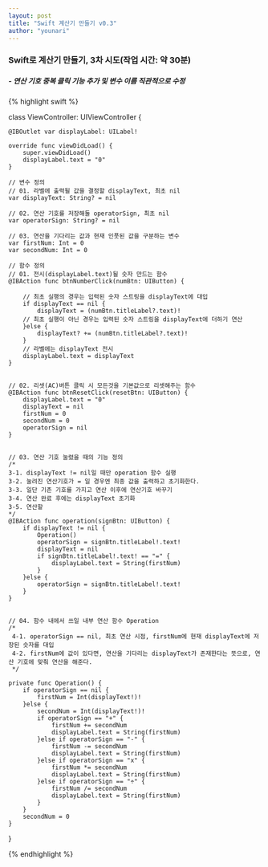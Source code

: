 ```yaml
---
layout: post
title: "Swift 계산기 만들기 v0.3"
author: "younari"
---
```


### Swift로 계산기 만들기, 3차 시도(작업 시간: 약 30분)
##### - 연산 기호 중복 클릭 기능 추가 및 변수 이름 직관적으로 수정

{% highlight swift %}

class ViewController: UIViewController {
    
    @IBOutlet var displayLabel: UILabel!
    
    override func viewDidLoad() {
        super.viewDidLoad()
        displayLabel.text = "0"
    }
    
    // 변수 정의
    // 01. 라벨에 출력될 값을 결정할 displayText, 최초 nil
    var displayText: String? = nil
    
    // 02. 연산 기호를 저장해둘 operatorSign, 최초 nil
    var operatorSign: String? = nil
    
    // 03. 연산을 기다리는 값과 현재 인풋된 값을 구분하는 변수
    var firstNum: Int = 0
    var secondNum: Int = 0
    
    // 함수 정의
    // 01. 전시(displayLabel.text)될 숫자 만드는 함수
    @IBAction func btnNumberClick(numBtn: UIButton) {
        
        // 최초 실행의 경우는 입력된 숫자 스트링을 displayText에 대입
        if displayText == nil {
            displayText = (numBtn.titleLabel?.text)!
        // 최초 실행이 아닌 경우는 입력된 숫자 스트링을 displayText에 더하기 연산
        }else {
            displayText? += (numBtn.titleLabel?.text)!
        }
        // 라벨에는 displayText 전시
        displayLabel.text = displayText
    }
    
    
    // 02. 리셋(AC)버튼 클릭 시 모든것을 기본값으로 리셋해주는 함수
    @IBAction func btnResetClick(resetBtn: UIButton) {
        displayLabel.text = "0"
        displayText = nil
        firstNum = 0
        secondNum = 0
        operatorSign = nil
    }

    
    // 03. 연산 기호 눌렸을 때의 기능 정의
    /*
    3-1. displayText != nil일 때만 operation 함수 실행
    3-2. 눌려진 연산기호가 = 일 경우엔 최종 값을 출력하고 초기화한다.
    3-3. 일단 기존 기호를 가지고 연산 이후에 연산기호 바꾸기
    3-4. 연산 완료 후에는 displayText 초기화
    3-5. 연산할
 	*/
    @IBAction func operation(signBtn: UIButton) {
        if displayText != nil {
            Operation()
            operatorSign = signBtn.titleLabel!.text!
            displayText = nil
            if signBtn.titleLabel!.text! == "=" {
                displayLabel.text = String(firstNum)
            }
        }else {
            operatorSign = signBtn.titleLabel!.text!
        }
    }

    
    // 04. 함수 내에서 쓰일 내부 연산 함수 Operation
    /* 
     4-1. operatorSign == nil, 최초 연산 시점, firstNum에 현재 displayText에 저장된 숫자를 대입
     4-2. firstNum에 값이 있다면, 연산을 기다리는 displayText가 존재한다는 뜻으로, 연산 기호에 맞춰 연산을 해준다.
     */
    
    private func Operation() {
        if operatorSign == nil {
            firstNum = Int(displayText!)!
        }else {
            secondNum = Int(displayText!)!
            if operatorSign == "+" {
                firstNum += secondNum
                displayLabel.text = String(firstNum)
            }else if operatorSign == "-" {
                firstNum -= secondNum
                displayLabel.text = String(firstNum)
            }else if operatorSign == "x" {
                firstNum *= secondNum
                displayLabel.text = String(firstNum)
            }else if operatorSign == "÷" {
                firstNum /= secondNum
                displayLabel.text = String(firstNum)
            }
        }
        secondNum = 0
    }

}

{% endhighlight %}
